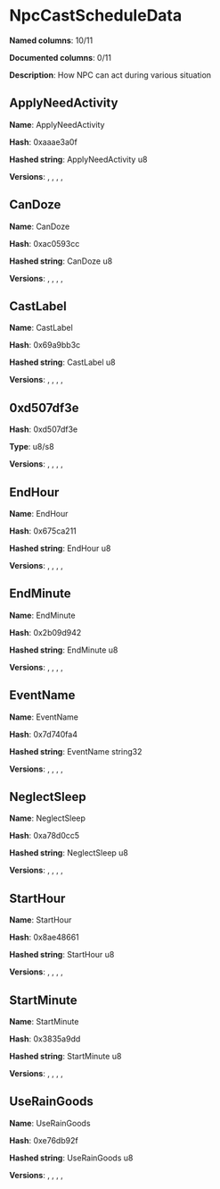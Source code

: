 # NpcCastScheduleData
**Named columns**: 10/11

**Documented columns**: 0/11

**Description**: How NPC can act during various situation
## ApplyNeedActivity

**Name**: ApplyNeedActivity

**Hash**: 0xaaae3a0f

**Hashed string**: ApplyNeedActivity u8

**Versions**: , , , , 

## CanDoze

**Name**: CanDoze

**Hash**: 0xac0593cc

**Hashed string**: CanDoze u8

**Versions**: , , , , 

## CastLabel

**Name**: CastLabel

**Hash**: 0x69a9bb3c

**Hashed string**: CastLabel u8

**Versions**: , , , , 

## 0xd507df3e

**Hash**: 0xd507df3e

**Type**: u8/s8

**Versions**: , , , , 

## EndHour

**Name**: EndHour

**Hash**: 0x675ca211

**Hashed string**: EndHour u8

**Versions**: , , , , 

## EndMinute

**Name**: EndMinute

**Hash**: 0x2b09d942

**Hashed string**: EndMinute u8

**Versions**: , , , , 

## EventName

**Name**: EventName

**Hash**: 0x7d740fa4

**Hashed string**: EventName string32

**Versions**: , , , , 

## NeglectSleep

**Name**: NeglectSleep

**Hash**: 0xa78d0cc5

**Hashed string**: NeglectSleep u8

**Versions**: , , , , 

## StartHour

**Name**: StartHour

**Hash**: 0x8ae48661

**Hashed string**: StartHour u8

**Versions**: , , , , 

## StartMinute

**Name**: StartMinute

**Hash**: 0x3835a9dd

**Hashed string**: StartMinute u8

**Versions**: , , , , 

## UseRainGoods

**Name**: UseRainGoods

**Hash**: 0xe76db92f

**Hashed string**: UseRainGoods u8

**Versions**: , , , , 

